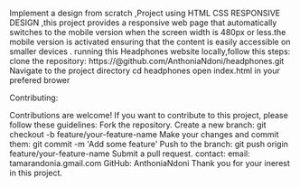 Implement a design from scratch ,Project using HTML CSS RESPONSIVE DESIGN ,this project provides a responsive web page that automatically switches to the mobile version when the screen width is 480px or less.the mobile version is activated ensuring that the content is easily accessible on smaller devices . running this Headphones website locally,follow this steps:
clone the repository: https://@github.com/AnthoniaNdoni/headphones.git
Navigate to the project directory cd headphones
open index.html in your prefered brower

Contributing:

Contributions are welcome! If you want to contribute to this project, please follow these guidelines:
Fork the repository.
Create a new branch: git checkout -b feature/your-feature-name
Make your changes and commit them: git commit -m 'Add some feature'
Push to the branch: git push origin feature/your-feature-name
Submit a pull request.
contact:
email: tamarandonia.gmail.com
GitHub: AnthoniaNdoni
Thank you for your inerest in this project.